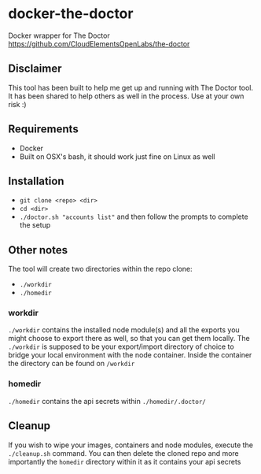 # docker-the-doctor
Docker wrapper for The Doctor https://github.com/CloudElementsOpenLabs/the-doctor

## Disclaimer
This tool has been built to help me get up and running with The Doctor tool. It has been shared to help others as well in the process. Use at your own risk :)

## Requirements
* Docker
* Built on OSX's bash, it should work just fine on Linux as well

## Installation
* `git clone <repo> <dir>`
* `cd <dir>`
* `./doctor.sh "accounts list"` and then follow the prompts to complete the setup

## Other notes
The tool will create two directories within the repo clone:
* `./workdir`
* `./homedir`

### workdir
`./workdir` contains the installed node module(s) and all the exports you might choose to export there as well, so that you can get them locally. The `./workdir` is supposed to be your export/import directory of choice to bridge your local environment with the node container. Inside the container the directory can be found on `/workdir`

### homedir
`./homedir` contains the api secrets within `./homedir/.doctor/`

## Cleanup
If you wish to wipe your images, containers and node modules, execute the `./cleanup.sh` command. You can then delete the cloned repo and more importantly the `homedir` directory within it as it contains your api secrets
